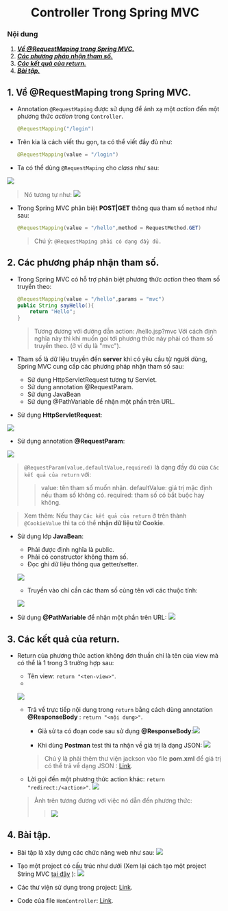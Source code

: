 <h1 align="center">Controller Trong Spring MVC</h1>

### Nội dung
1. [***Về @RequestMaping trong Spring MVC.***](#muc1) 
2. [***Các phương pháp nhận tham số.***](#muc2) 
3. [***Các kết quả của return.***](#muc3)
4. [***Bài tập.***](#muc4)

<a name="muc1"></a>
## 1. Về @RequestMaping trong Spring MVC.
- Annotation `@RequestMaping` được sử dụng để ánh xạ một *action* đến một phương thức *action* trong `Controller`.
	```java
	@RequestMapping("/login") 
	```
- Trên kia là cách viết thu gọn, ta có thể viết đầy đủ như:
	```java
	@RequestMapping(value = "/login")
	```
- Ta có thể dùng `@RequestMaping` cho *class* như sau:


![](https://i.imgur.com/HD0gZkA.png)


> Nó tương tự như:
	![](https://i.imgur.com/ta3spdx.png)

- Trong Spring MVC phân biệt **POST|GET** thông qua tham số `method` như sau:
	```java
	@RequestMapping(value = "/hello",method = RequestMethod.GET)
	```
	> Chú ý: `@RequestMaping phải có dạng đầy đủ.`

<a name="muc2"></a>
## 2. Các phương pháp nhận tham số.

- Trong Spring MVC có hỗ trợ phân biệt phương thức *action* theo tham số truyền theo:
	```java
	@RequestMapping(value = "/hello",params = "mvc")
	public String sayHello(){
		return "Hello";
	}
	```
	> Tương đương với đường dẫn action: /hello.jsp?mvc
	> Với cách định nghĩa này thì khi muốn goi tới phương thức này phải có tham số truyền theo. (ở ví dụ là "mvc").

- Tham số là dữ liệu truyền đến **server** khi có yêu cầu từ người dùng, Spring MVC cung cấp các phương pháp nhận tham số sau:
	+ Sử dụng HttpServletRequest tương tự Servlet.
	+ Sử dụng annotation @RequestParam.
	+ Sử dụng JavaBean
	+ Sử dụng @PathVariable để nhận một phần trên URL.
- Sử dụng **HttpServletRequest**:

![](https://i.imgur.com/LwwrB6F.png)

- Sử dụng annotation **@RequestParam**:

![](https://i.imgur.com/pdyYyoE.png)
> `@RequestParam(value,defaultValue,required)` là dạng đầy đủ của `Các kết quả của return` với:
> > value: tên tham số muốn nhận.
> > defaultValue: giá trị mặc định nếu tham số không có.
> > required: tham số có bắt buộc hay không.

> Xem thêm: Nếu thay `Các kết quả của return` ở trên thành `@CookieValue` thì ta có thể **nhận dữ liệu từ Cookie**.
- Sử dụng lớp **JavaBean**:
	+ Phải được định nghĩa là public.
	+ Phải có constructor không tham số.
	+ Đọc ghi dữ liệu thông qua getter/setter.
	
	![](https://i.imgur.com/FB2hp2s.png)

	+ Truyền vào chỉ cần các tham số cùng tên với các thuộc tính:
	
	![](https://i.imgur.com/N9Ix3NM.png)

- Sử dụng **@PathVariable** để nhận một phần trên URL:
![](https://i.imgur.com/H2PVHdS.png)


<a name="muc3"></a>
## 3. Các kết quả của return.
- Return của phương thức action không đơn thuần chỉ là tên của view mà có thể là 1 trong 3 trường hợp sau:
	+ Tên view: `return "<ten-view>"`.
	+ 
	![](https://i.imgur.com/HD0gZkA.png)
	


	+ Trả về trực tiếp nội dung trong `return` bằng cách dùng annotation **@ResponseBody** : `return "<nội dung>"`.
		+ Giả sử ta có đoạn code sau sử dụng **@ResponseBody**:![](https://i.imgur.com/vWMKtlj.png)
		
		+ Khi dùng **Postman** test thì ta nhận về giá trị là dạng JSON:
		![](https://i.imgur.com/4IPa7im.png)
		>Chú ý là phải thêm thư viện jackson vào file **pom.xml** để giá trị có thể trả về dạng JSON : [Link](https://mvnrepository.com/artifact/com.fasterxml.jackson.core/jackson-databind/2.10.0).
	
	+ Lời gọi đến một phương thức action khác: `return "redirect:/<action>"`.
	![](https://i.imgur.com/v1VEsnC.png)
	> Ảnh trên tương đương với việc nó dẫn đến phương thức:
	>>![](https://i.imgur.com/3dasBfm.png)
	

<a name="muc4"></a>
## 4. Bài tập.

- Bài tập là xây dựng các chức năng web như sau:
![](https://media.giphy.com/media/KDQCAwJzmQtuVXnkt0/giphy.gif)
- Tạo một project có cấu trúc như dưới (Xem lại cách tạo một project String MVC [tại đây](https://github.com/huyhuynh1905/StudyAndShare/tree/master/FPTSpringMVC/StartWithSpringMVC) ):
![](https://i.imgur.com/wM8vURN.png)

- Các thư viện sử dụng trong project: [Link](https://github.com/huyhuynh1905/StudyAndShare/blob/master/FPTSpringMVC/ControllerInSpring/fprspringmvclab2/pom.xml).
-  Code của file `HomController`: [Link](https://github.com/huyhuynh1905/StudyAndShare/blob/master/FPTSpringMVC/ControllerInSpring/fprspringmvclab2/src/main/java/com/huyhuynh/controller/HomeController.java).